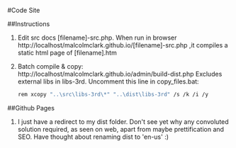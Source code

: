 #Code Site

##Instructions

1. Edit src docs [filename]-src.php. When run in browser 
http://localhost/malcolmclark.github.io/[filename]-src.php 
,it compiles a static html page of [filename].htm

2. Batch compile & copy:
	http://localhost/malcolmclark.github.io/admin/build-dist.php
	Excludes external libs in libs-3rd. Uncomment this line in copy_files.bat:

	```sh
	rem xcopy "..\src\libs-3rd\*" "..\dist\libs-3rd" /s /k /i /y
	```

##Github Pages

1. I just have a redirect to my dist folder. Don't see yet why any convoluted solution required, as seen on web, apart from maybe prettification and SEO. Have thought about renaming dist to 'en-us'  :)


